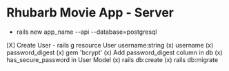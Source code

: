 # Rhubarb Movie App - Server
 * rails new app_name --api --database=postgresql

[X] Create User - rails g resource User username:string
    (x) username
    (x) password_digest
        (x) gem 'bcrypt'
        (x) Add password_digest column in db
        (x) has_secure_password in User Model
    (x) rails db:create
    (x) rails db:migrate

